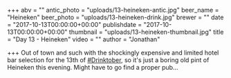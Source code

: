 +++
abv = ""
antic_photo = "uploads/13-heineken-antic.jpg"
beer_name = "Heineken"
beer_photo = "uploads/13-heineken-drink.jpg"
brewer = ""
date = "2017-10-13T00:00:00+00:00"
publishdate = "2017-10-13T00:00:00+00:00"
thumbnail = "uploads/13-heineken-thumbnail.jpg"
title = "Day 13 - Heineken"
video = ""
author = "Jonathan"

+++
Out of town and such with the shockingly expensive and limited hotel bar selection for the 13th of [#Drinktober](https://www.facebook.com/hashtag/drinktober?epa=HASHTAG), so it's just a boring old pint of Heineken this evening. Might have to go find a proper pub...